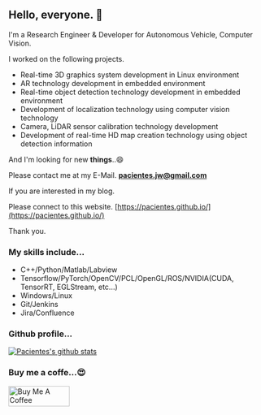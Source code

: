 ## Hello, everyone. 👋

I'm a Research Engineer & Developer for Autonomous Vehicle, Computer Vision.

I worked on the following projects.

- Real-time 3D graphics system development in Linux environment
- AR technology development in embedded environment
- Real-time object detection technology development in embedded environment
- Development of localization technology using computer vision technology
- Camera, LiDAR sensor calibration technology development
- Development of real-time HD map creation technology using object detection information

And I'm looking for new **things**..😄

Please contact me at my E-Mail. **pacientes.jw@gmail.com**

If you are interested in my blog.

Please connect to this website. [https://pacientes.github.io/](https://pacientes.github.io/)



Thank you.

### My skills include...

- C++/Python/Matlab/Labview
- Tensorflow/PyTorch/OpenCV/PCL/OpenGL/ROS/NVIDIA(CUDA, TensorRT, EGLStream, etc...)
- Windows/Linux
- Git/Jenkins
- Jira/Confluence

### Github profile...

[![Pacientes's github stats](https://github-readme-stats.vercel.app/api?username=pacientes&count_private=true&show_icons=true&theme=tokyonight)](https://github.com/anuraghazra/github-readme-stats)


### Buy me a coffe...😍

<a href="https://www.buymeacoffee.com/QVceam2" target="_blank"><img src="https://cdn.buymeacoffee.com/buttons/v2/arial-blue.png" alt="Buy Me A Coffee" style="height: 40px !important;width: 120px !important;"></a>

<!--
**pacientes/pacientes** is a ✨ _special_ ✨ repository because its `README.md` (this file) appears on your GitHub profile.

Here are some ideas to get you started:

- 🔭 I’m currently working on ...
- 🌱 I’m currently learning ...
- 👯 I’m looking to collaborate on ...
- 🤔 I’m looking for help with ...
- 💬 Ask me about ...
- 📫 How to reach me: ...
- 😄 Pronouns: ...
- ⚡ Fun fact: ...
-->
